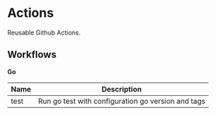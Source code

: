 # Actions

Reusable Github Actions.

## Workflows

**Go**

| Name | Description                                        |
|------|----------------------------------------------------|
| test | Run go test with configuration go version and tags |
